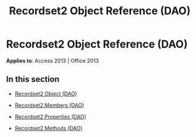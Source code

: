 ﻿---
title: Recordset2 Object Reference (DAO)
TOCTitle: Recordset2 Object
ms:assetid: 04eeb018-3679-4c81-b294-a11780bf2f32
ms:mtpsurl: https://msdn.microsoft.com/library/Dn123541(v=office.15)
ms:contentKeyID: 52071184
ms.date: 09/18/2015
mtps_version: v=office.15
---

# Recordset2 Object Reference (DAO)


**Applies to**: Access 2013 | Office 2013

## In this section

  - [Recordset2 Object (DAO)](recordset2-object-dao.md)

  - [Recordset2 Members (DAO)](recordset2-members-dao.md)

  - [Recordset2 Properties (DAO)](recordset2-properties-dao.md)

  - [Recordset2 Methods (DAO)](recordset2-methods-dao.md)

